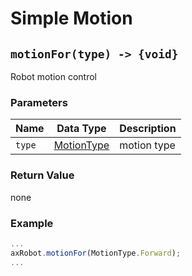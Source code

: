 # Simple Motion

## `motionFor(type) -> {void}`

Robot motion control

### Parameters

| Name | Data Type | Description |
| ------ | --------------------------------- | -------- |
| `type` | [MotionType](../../Define/Define-MotionType) | motion type |

### Return Value

none

### Example

```javascript
...
axRobot.motionFor(MotionType.Forward);
...
```
